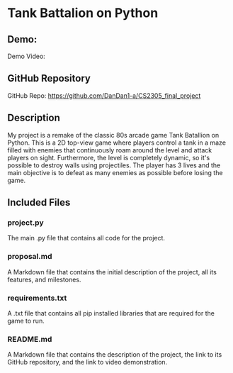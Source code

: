 # Tank Battalion on Python

## Demo:
Demo Video: 

## GitHub Repository
GitHub Repo: https://github.com/DanDan1-a/CS2305_final_project

## Description
My project is a remake of the classic 80s arcade game Tank Batallion on Python. This is a 2D top-view game where players control a tank in a maze filled with enemies that continuously roam around the level and attack players on sight. Furthermore, the level is completely dynamic, so it's possible to destroy walls using projectiles. 
The player has 3 lives and the main objective is to defeat as many enemies as possible before losing the game.

## Included Files
### project.py
The main .py file that contains all code for the project.

### proposal.md
A Markdown file that contains the initial description of the project, all its features, and milestones.

### requirements.txt
A .txt file that contains all pip installed libraries that are required for the game to run.

### README.md
A Markdown file that contains the description of the project, the link to its GitHub repository, and the link to video demonstration.